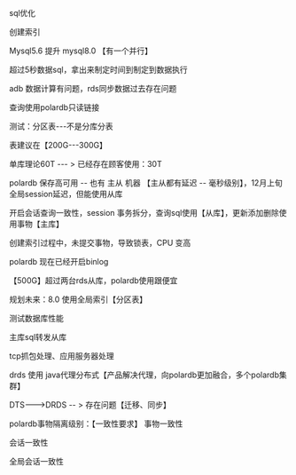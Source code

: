 







sql优化

创建索引

Mysql5.6  提升 mysql8.0  【有一个并行】

超过5秒数据sql，拿出来制定时间到制定到数据执行

adb 数据计算有问题，rds同步数据过去存在问题

查询使用polardb只读链接

测试：分区表---不是分库分表

表建议在【200G---300G】

单库理论60T --- > 已经存在顾客使用：30T

polardb 保存高可用 -- 也有 主从 机器  【主从都有延迟 -- 毫秒级别】，12月上旬 全局session延迟，但能使用从库

开启会话查询一致性，session 事务拆分，查询sql使用【从库】，更新添加删除使用事物【主库】

创建索引过程中，未提交事物，导致锁表，CPU 变高

polardb 现在已经开启binlog

【500G】超过两台rds从库，polardb使用跟便宜

规划未来：8.0 使用全局索引【分区表】



测试数据库性能

主库sql转发从库

tcp抓包处理、应用服务器处理



drds 使用 java代理分布式【产品解决代理，向polardb更加融合，多个polardb集群】

DTS--->DRDS -- > 存在问题【迁移、同步】



polardb事物隔离级别：【一致性要求】
事物一致性

会话一致性

全局会话一致性